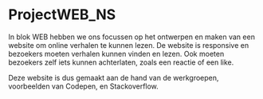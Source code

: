 # ProjectWEB_NS

In blok WEB hebben we ons focussen op het 
ontwerpen en maken van een website om 
online verhalen te kunnen lezen. De website is 
responsive en bezoekers moeten verhalen kunnen 
vinden en lezen. Ook moeten bezoekers zelf iets 
kunnen achterlaten, zoals een reactie of een like.

Deze website is dus gemaakt aan de hand van de werkgroepen, 
voorbeelden van Codepen, en Stackoverflow.
